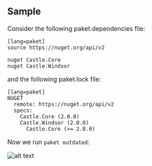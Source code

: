 ## Sample

Consider the following paket.dependencies file:

    [lang=paket]
    source https://nuget.org/api/v2

    nuget Castle.Core
    nuget Castle.Windsor

and the following paket.lock file:

    [lang=paket]
    NUGET
      remote: https://nuget.org/api/v2
      specs:
        Castle.Core (2.0.0)
        Castle.Windsor (2.0.0)
          Castle.Core (>= 2.0.0)

Now we run `paket outdated`:

![alt text](img/paket-outdated.png "paket outdated command")
